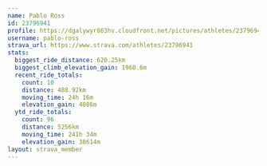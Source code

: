 ```yaml
---
name: Pablo Ross
id: 23796941
profile: https://dgalywyr863hv.cloudfront.net/pictures/athletes/23796941/14615399/1/large.jpg
username: pablo-ross
strava_url: https://www.strava.com/athletes/23796941
stats:
  biggest_ride_distance: 620.25km
  biggest_climb_elevation_gain: 1960.6m
  recent_ride_totals:
    count: 10
    distance: 488.92km
    moving_time: 24h 16m
    elevation_gain: 4086m
  ytd_ride_totals:
    count: 96
    distance: 5256km
    moving_time: 241h 34m
    elevation_gain: 38614m
layout: strava_member
--- 
```

